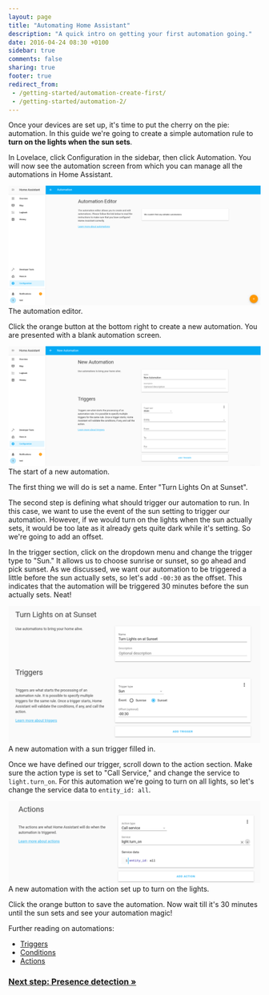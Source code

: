 ```yaml
---
layout: page
title: "Automating Home Assistant"
description: "A quick intro on getting your first automation going."
date: 2016-04-24 08:30 +0100
sidebar: true
comments: false
sharing: true
footer: true
redirect_from:
 - /getting-started/automation-create-first/
 - /getting-started/automation-2/
---
```


Once your devices are set up, it's time to put the cherry on the pie: automation. In this guide we're going to create a simple automation rule to **turn on the lights when the sun sets**.

In Lovelace, click Configuration in the sidebar, then click Automation. You will now see the automation screen from which you can manage all the automations in Home Assistant.

<p class='img'>
<img src='/source/getting-started/screenshots/10 - automation editor.png'>
The automation editor.
</p>

Click the orange button at the bottom right to create a new automation. You are presented with a blank automation screen.

<p class='img'>
<img src='/source/getting-started/screenshots/11 - new automation.png'>
The start of a new automation.
</p>

The first thing we will do is set a name. Enter "Turn Lights On at Sunset".

The second step is defining what should trigger our automation to run. In this case, we want to use the event of the sun setting to trigger our automation. However, if we would turn on the lights when the sun actually sets, it would be too late as it already gets quite dark while it's setting. So we're going to add an offset.

In the trigger section, click on the dropdown menu and change the trigger type to "Sun." It allows us to choose sunrise or sunset, so go ahead and pick sunset. As we discussed, we want our automation to be triggered a little before the sun actually sets, so let's add `-00:30` as the offset. This indicates that the automation will be triggered 30 minutes before the sun actually sets. Neat!

<p class='img'>
<img src='/source/getting-started/screenshots/12 - trigger.png'>
A new automation with a sun trigger filled in.
</p>

Once we have defined our trigger, scroll down to the action section. Make sure the action type is set to "Call Service," and change the service to `light.turn_on`. For this automation we're going to turn on all lights, so let's change the service data to `entity_id: all`.

<p class='img'>
<img src='/source/getting-started/screenshots/13 - action.png'>
A new automation with the action set up to turn on the lights.
</p>

Click the orange button to save the automation. Now wait till it's 30 minutes until the sun sets and see your automation magic!

Further reading on automations:

- [Triggers](/docs/automation/trigger/)
- [Conditions](/docs/automation/condition/)
- [Actions](/docs/automation/action/)

### [Next step: Presence detection &raquo;](/getting-started/presence-detection/)
